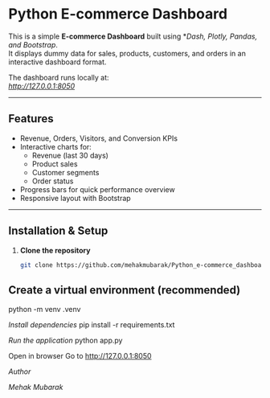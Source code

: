 # Python E-commerce Dashboard

This is a simple **E-commerce Dashboard** built using **Dash, Plotly, Pandas, and Bootstrap*.  
It displays dummy data for sales, products, customers, and orders in an interactive dashboard format.  

The dashboard runs locally at:  
 *http://127.0.0.1:8050*

---

##  Features
- Revenue, Orders, Visitors, and Conversion KPIs
- Interactive charts for:
  - Revenue (last 30 days)
  - Product sales
  - Customer segments
  - Order status
- Progress bars for quick performance overview
- Responsive layout with Bootstrap

---

##  Installation & Setup

1. **Clone the repository**
   ```bash
   git clone https://github.com/mehakmubarak/Python_e-commerce_dashboard.git
   
## Create a virtual environment (recommended) ##
python -m venv .venv

*Install dependencies*
pip install -r requirements.txt

*Run the application*
python app.py

Open in browser
Go to  http://127.0.0.1:8050

*Author*

*Mehak Mubarak*


